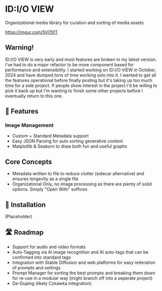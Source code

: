 
# ID:I/O VIEW
Organizational media library for curation and sorting of media assets 


https://imgur.com/5Vi15fT

## Warning! 
ID:I/O VIEW is very early and most features are broken in my latest version. I've had to do a major refactor to be more component based for performance and extensibility. I started working on ID:I/O VIEW in October, 2024 and have dumped tons of time working solo into it. I wanted to get all the features operational before finally posting but it's taking up too much time for a side project. If people show interest in the project I'd be willing to pick it back up but I'm wanting to finish some other projects before I eventually return to this one.

## 🌟 Features
### Image Management
- Custom + Standard Metadata support
- Easy JSON Parsing for auto sorting generative content 
- Matplotlib & Seaborn to draw both fun and useful graphs

## Core Concepts
- Metadata written to file to reduce clutter (sidecar alternative) and ensures longevity as a single file 
- Organizational Only, no image processing as there are plenty of solid options. Simply "Open With" suffices

## 🔧 Installation
(Placeholder)

## 🛣️ Roadmap
- Support for audio and video formats
- Auto-Tagging via AI image recognition and AI auto-tags that can be confirmed into standard tags
- Integration with Stable Diffusion and web platforms for easy reiteration of prompts and settings
- Prompt Manager for sorting the best prompts and breaking them down for re-use in a modular way (might branch off into a seperate project)
- De-Duping (likely Czkawka integration)

